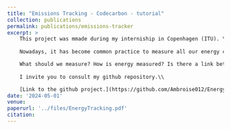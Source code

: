 ```yaml
---
title: "Emissions Tracking - Codecarbon - tutorial"
collection: publications
permalink: publications/emissions-tracker
excerpt: >
    This project was mmade during my interniship in Copenhagen (ITU). \\
    
    Nowadays, it has become common practice to measure all our energy consumption during a project, when executing code. Energy is an analytical tool and it has become essential to measure our consumption.\\

    What should we measure? How is energy measured? Is there a link between energy in joules and CO2 emissions in kg? What tools do we have to measure? And finally, how can we reduce the emissions from our project? These are the questions I'm going to answer.   \\  
    
    I invite you to consult my github repository.\\

    [Link to the github project.](https://github.com/Ambroise012/EnergyTracker) 
date: '2024-05-01'
venue:
paperurl: '../files/EnergyTracking.pdf'
citation: 
---
```


